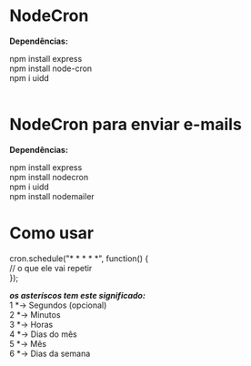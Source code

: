 # NodeCron

<strong>Dependências:<br/></strong>

npm install express<br/>
npm install node-cron<br/>
npm i uidd<br/><br/>

# NodeCron para enviar e-mails<br/>

<strong>Dependências:<br/></strong>

npm install express<br/>
npm install nodecron<br/>
npm i uidd<br/>
npm install nodemailer<br/>

# Como usar

cron.schedule("* * * * *", function() {<br/>
    // o que ele vai repetir<br/>
});<br/>

<strong>*os asteríscos tem este significado:*</strong><br/>
1 *-> Segundos (opcional)<br/>
2 *-> Minutos<br/>
3 *-> Horas<br/>
4 *-> Dias do mês<br/>
5 *-> Mês<br/>
6 *-> Dias da semana<br/>
